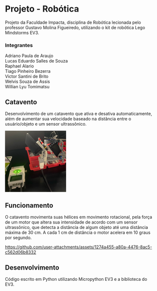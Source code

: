 # Projeto - Robótica
Projeto da Faculdade Impacta, disciplina de Robótica lecionada pelo professor Gustavo Molina Figueiredo, utilizando o kit de robótica Lego Mindstorms EV3.

### Integrantes
Adriano Paula de Araujo<br>
Lucas Eduardo Salles de Souza <br>
Raphael Alario<br>
Tiago Pinheiro Bezerra<br>
Victor Santini de Brito<br>
Welvis Souza de Assis<br>
Willian Lyu Tomimatsu<br>

## Catavento

Desenvolvimento de um catavento que ativa e desativa automaticamente, além de aumentar sua velocidade baseado na distância entre o usuário/objeto e um sensor ultrassônico.

<img src="assets/Modelo_1.jpg" width=40%>

## Funcionamento

O catavento movimenta suas hélices em movimento rotacional, pela força de um motor que altera sua intensidade de acordo com um sensor ultrassônico, que detecta a distância de algum objeto até uma distância máxima de 30 cm. A cada 1 cm de distância o motor acelera em 10 graus por segundo.

https://github.com/user-attachments/assets/1274a455-a80a-4476-8ac5-c562d06b8332

## Desenvolvimento

Código escrito em Python utilizando Micropython EV3 e a biblioteca do EV3.
